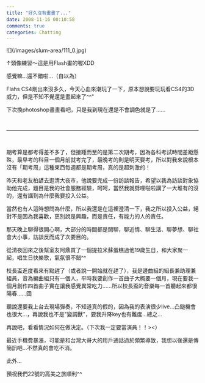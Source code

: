 ```yaml
---
title: "好久沒有畫畫了..."
date: 2008-11-16 00:10:58
comments: true
categories: Chatting
---
```

<p>![](/images/slum-area/111_0.jpg)</p><p>&uarr;頭像練習～這是用Flash畫的喔XDD</p><p>感覺嘛...還不錯啦...（自以為）</p><p>Flahs CS4剛出來沒多久，今天心血來潮玩了一下，原本想說要玩玩看CS4的3D威力，但是不知不覺還是畫起來了^^"</p><p>下次換photoshop畫畫看吧，只是我到現在還是不會調色就是了......</p><p>&nbsp;</p><hr /><p>&nbsp;</p><p>期考算是都考得差不多了，但接踵而至的是第二次期考，因為各科考試時間差距懸殊，最早考的科目一個月前就考完了，最晚考的則是明天要考，所以對我來說根本沒有「期考周」這種東西每週都是期考周，真的是超刺激的！</p><p>昨天和老友柏諺去逛清大夜市，他說要完成一份訪談報告，希望以我為訪談對象協助他完成，題目是我的社會服務經驗，呵呵，當然我就劈哩啪啦講了一大堆有的沒的，還有講到為什麼我要投入公益。</p><p>當然也有人這時想問為什麼，所以我還是在這裡澄清一下，我之所以投入公益，絕對不是因為我喜歡，更別說是興趣，而是責任，有能力的人的責任。</p><p>那天晚上聊得很開心啊，大部分的時間都是閒聊，聊近情、聊生活、聊夢想、聊社會大小事，訪談反而成了次要目的。</p><p>從清夜回來之後幫室友阿鼎買了一個提拉米蘇蛋糕過他19歲生日，和大家聚一起，唱生日快樂歌，氣氛很不錯^^</p><p>校長盃進度看來有點趕了（或者說一開始就在趕了），我是邊曲組的組長兼助理兼組員，音為編曲組只有一個人，平時我要創作一首曲子大概要一個月，現在要我一個月創作四首曲子實在讓我感覺異常吃力......所以校長盃的音樂每一首聽起來都很陽春......囧</p><p>聽說還要我上台去現場彈奏，不知道真的假的，因為我的表演很少live...凸鎚機會也很大...，再說我也不是"變調獸"，要我升降key也有難度...總之...</p><p>再說吧，看看情況如何在做決定。（下次我一定要當演員！！&gt;&lt;）</p><p>最近手機費暴漲，可能是和台灣大哥大的用戶通話過於頻繁導致，我想以後還是傳簡訊吧...不然真的會吃不消。</p><p>此外...</p><p>預祝我們22號的高美之旅順利^^</p>
